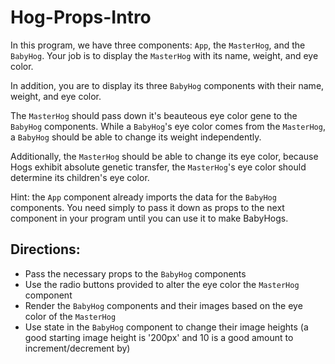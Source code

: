 <!-- TODO:
 - finish editing this
 - add what should be discussed first
 - gut code for students
-->

# Hog-Props-Intro

In this program, we have three components: `App`, the `MasterHog`, and the
`BabyHog`. Your job is to display the `MasterHog` with its name, weight, and eye
color.

In addition, you are to display its three `BabyHog` components with their name,
weight, and eye color. 

The `MasterHog` should pass down it's beauteous eye color gene to the `BabyHog`
components. While a `BabyHog`'s eye color comes from the `MasterHog`, a
`BabyHog` should be able to change its weight independently.

Additionally, the `MasterHog` should be able to change its eye color, because
Hogs exhibit absolute genetic transfer, the `MasterHog`'s eye color should
determine its children's eye color. 

Hint: the `App` component already imports the data for the `BabyHog` components.
You need simply to pass it down as props to the next component in your program
until you can use it to make BabyHogs.

## Directions:
  * Pass the necessary props to the `BabyHog` components
  * Use the radio buttons provided to alter the eye color the `MasterHog` component
  * Render the `BabyHog` components and their images based on the eye color of the `MasterHog`
  * Use state in the `BabyHog` component to change their image heights (a good starting image height is '200px' and 10 is a good amount to increment/decrement by)
